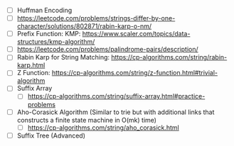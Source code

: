 ---
---

- [ ] Huffman Encoding
- [ ] https://leetcode.com/problems/strings-differ-by-one-character/solutions/802871/rabin-karp-o-nm/
- [ ] Prefix Function: KMP: https://www.scaler.com/topics/data-structures/kmp-algorithm/
- [ ] https://leetcode.com/problems/palindrome-pairs/description/
- [ ] Rabin Karp for String Matching: https://cp-algorithms.com/string/rabin-karp.html
- [ ] Z Function: https://cp-algorithms.com/string/z-function.html#trivial-algorithm
- [ ] Suffix Array
	- [ ] https://cp-algorithms.com/string/suffix-array.html#practice-problems
- [ ] Aho-Corasick Algorithm (Similar to trie but with additional links that constructs a finite state machine in O(mk) time)
	- [ ] https://cp-algorithms.com/string/aho_corasick.html
- [ ] Suffix Tree (Advanced)